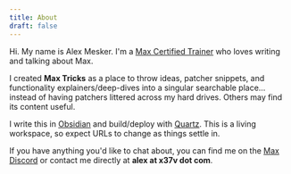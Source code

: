 ```yaml
---
title: About
draft: false
---
```



Hi. My name is Alex Mesker. I'm a [Max Certified Trainer](https://cycling74.com/certified-trainers) who loves writing and talking about Max.





I created **Max Tricks** as a place to throw ideas, patcher snippets, and functionality explainers/deep-dives into a singular searchable place… instead of having patchers littered across my hard drives. Others may find its content useful.

I write this in [Obsidian](https://obsidian.md) and build/deploy with [Quartz](https://quartz.jzhao.xyz/). This is a living workspace, so expect URLs to change as things settle in.


If you have anything you'd like to chat about, you can find me on the [Max Discord](https://discord.gg/pmStRfUr2k) or contact me directly at **alex at x37v dot com**.